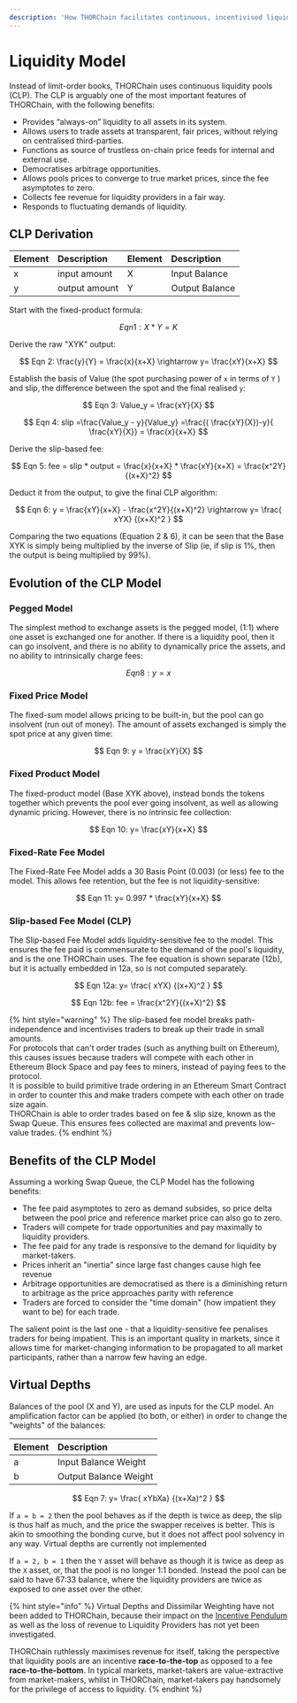```yaml
---
description: 'How THORChain facilitates continuous, incentivised liquidity.'
---
```


# Liquidity Model

Instead of limit-order books, THORChain uses continuous liquidity pools \(CLP\). The CLP is arguably one of the most important features of THORChain, with the following benefits:

* Provides “always-on” liquidity to all assets in its system.
* Allows users to trade assets at transparent, fair prices, without relying on centralised third-parties.
* Functions as source of trustless on-chain price feeds for internal and external use.
* Democratises arbitrage opportunities.
* Allows pools prices to converge to true market prices, since the fee asymptotes to zero. 
* Collects fee revenue for liquidity providers in a fair way.
* Responds to fluctuating demands of liquidity. 

## CLP Derivation

| Element | Description | Element | Description |
| :--- | :--- | :--- | :--- |
| x | input amount | X | Input Balance |
| y | output amount | Y | Output Balance |

Start with the fixed-product formula:

$$
Eqn 1: X*Y = K
$$

Derive the raw "XYK" output:

$$
Eqn 2: \frac{y}{Y} = \frac{x}{x+X} \rightarrow y= \frac{xY}{x+X}
$$

Establish the basis of Value \(the spot purchasing power of `x` in terms of `Y` \) and slip, the difference between the spot and the final realised `y`:

$$
Eqn 3: Value_y = \frac{xY}{X}
$$

$$
Eqn 4: slip =\frac{Value_y - y}{Value_y} =\frac{( \frac{xY}{X})-y}{ \frac{xY}{X}} = \frac{x}{x+X}
$$

Derive the slip-based fee:

$$
Eqn 5: fee = slip * output =  \frac{x}{x+X} * \frac{xY}{x+X} = \frac{x^2Y}{(x+X)^2}
$$

Deduct it from the output, to give the final CLP algorithm:

$$
Eqn 6: y = \frac{xY}{x+X} - \frac{x^2Y}{(x+X)^2} \rightarrow y= \frac{ xYX} {(x+X)^2 }
$$

Comparing the two equations \(Equation 2 & 6\), it can be seen that the Base XYK is simply being multiplied by the inverse of Slip \(ie, if slip is 1%, then the output is being multiplied by 99%\). 

## Evolution of the CLP Model

### Pegged Model

The simplest method to exchange assets is the pegged model, \(1:1\) where one asset is exchanged one for another. If there is a liquidity pool, then it can go insolvent, and there is no ability to dynamically price the assets, and no ability to intrinsically charge fees:

$$
Eqn 8: y = x
$$

### Fixed Price Model

The fixed-sum model allows pricing to be built-in, but the pool can go insolvent \(run out of money\). The amount of assets exchanged is simply the spot price at any given time:

$$
Eqn 9: y = \frac{xY}{X}
$$

### Fixed Product Model

The fixed-product model \(Base XYK above\), instead bonds the tokens together which prevents the pool ever going insolvent, as well as allowing dynamic pricing. However, there is no intrinsic fee collection:

$$
Eqn 10: y= \frac{xY}{x+X}
$$

### Fixed-Rate Fee Model

The Fixed-Rate Fee Model adds a 30 Basis Point \(0.003\) \(or less\) fee to the model. This allows fee retention, but the fee is not liquidity-sensitive:

$$
Eqn 11: y= 0.997 * \frac{xY}{x+X}
$$

### Slip-based Fee Model \(CLP\)

The Slip-based Fee Model adds liquidity-sensitive fee to the model. This ensures the fee paid is commensurate to the demand of the pool's liquidity, and is the one THORChain uses. The fee equation is shown separate \(12b\), but it is actually embedded in 12a, so is not computed separately. 

$$
Eqn 12a: y= \frac{ xYX} {(x+X)^2 }
$$

$$
Eqn 12b: fee = \frac{x^2Y}{(x+X)^2}
$$

{% hint style="warning" %}
The slip-based fee model breaks path-independence and incentivises traders to break up their trade in small amounts.   
For protocols that can't order trades \(such as anything built on Ethereum\), this causes issues because traders will compete with each other in Ethereum Block Space and pay fees to miners, instead of paying fees to the protocol.   
It is possible to build primitive trade ordering in an Ethereum Smart Contract in order to counter this and make traders compete with each other on trade size again.   
THORChain is able to order trades based on fee & slip size, known as the Swap Queue. This ensures fees collected are maximal and prevents low-value trades. 
{% endhint %}

## Benefits of the CLP Model

Assuming a working Swap Queue, the CLP Model has the following benefits:

* The fee paid asymptotes to zero as demand subsides, so price delta between the pool price and reference market price can also go to zero. 
* Traders will compete for trade opportunities and pay maximally to liquidity providers.
* The fee paid for any trade is responsive to the demand for liquidity by market-takers.
* Prices inherit an "inertia" since large fast changes cause high fee revenue
* Arbitrage opportunities are democratised as there is a diminishing return to arbitrage as the price approaches parity with reference
* Traders are forced to consider the "time domain" \(how impatient they want to be\) for each trade. 

The salient point is the last one - that a liquidity-sensitive fee penalises traders for being impatient. This is an important quality in markets, since it allows time for market-changing information to be propagated to all market participants, rather than a narrow few having an edge. 

## Virtual Depths

Balances of the pool \(X and Y\), are used as inputs for the CLP model. An amplification factor can be applied \(to both, or either\) in order to change the "weights" of the balances:

| Element | Description |
| :--- | :--- |
| a | Input Balance Weight |
| b | Output Balance Weight |

$$
Eqn 7: y= \frac{ xYbXa} {(x+Xa)^2 }
$$

If `a = b = 2` then the pool behaves as if the depth is twice as deep, the slip is thus half as much, and the price the swapper receives is better. This is akin to smoothing the bonding curve, but it does not affect pool solvency in any way. Virtual depths are currently not implemented

If `a = 2, b = 1` then the `Y` asset will behave as though it is twice as deep as the `X` asset, or, that the pool is no longer 1:1 bonded. Instead the pool can be said to have 67:33 balance, where the liquidity providers are twice as exposed to one asset over the other. 

{% hint style="info" %}
Virtual Depths and Dissimilar Weighting have not been added to THORChain, because their impact on the  [Incentive Pendulum](incentive-pendulum.md) as well as the loss of revenue to Liquidity Providers has not yet been investigated. 

THORChain ruthlessly maximises revenue for itself, taking the perspective that liquidity pools are an incentive **race-to-the-top** as opposed to a fee **race-to-the-bottom**. In typical markets, market-takers are value-extractive from market-makers, whilst in THORChain, market-takers pay handsomely for the privilege of access to liquidity. 
{% endhint %}

